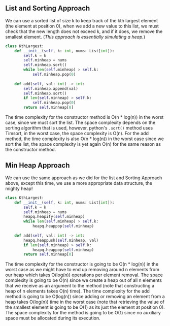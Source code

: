 ## List and Sorting Approach
We can use a sorted list of size k to keep track of the kth largest element (the element at position 0), when we add a new value to this list, we must check that the new length does not exceed k, and if it does, we remove the smallest element. (*This approach is essentially simulating a heap.*)
``` python
class KthLargest:
    def __init__(self, k: int, nums: List[int]):
        self.k = k
        self.minheap = nums
        self.minheap.sort()
        while len(self.minheap) > self.k:
            self.minheap.pop(0)
  
    def add(self, val: int) -> int:
        self.minheap.append(val)
        self.minheap.sort()
        if len(self.minheap) > self.k:
            self.minheap.pop(0)
        return self.minheap[0]
```
The time complexity for the constructor method is O(n * log(n)) in the worst case, since we must sort the list. The space complexity depends on the sorting algorithm that is used, however, python's `.sort()` method uses Timsort, in the worst case, the space complexity is O(n). For the add method, the time complexity is also O(n * log(n)) in the worst case since we sort the list, the space complexity is yet again O(n) for the same reason as the constructor method.
## Min Heap Approach
We can use the same approach as we did for the list and Sorting Approach above, except this time, we use a more appropriate data structure, the mighty heap!
``` python
class KthLargest:
    def __init__(self, k: int, nums: List[int]):
        self.k = k
        self.minheap = nums
        heapq.heapify(self.minheap)
        while len(self.minheap) > self.k:
            heapq.heappop(self.minheap)
  
    def add(self, val: int) -> int:
        heapq.heappush(self.minheap, val)
        if len(self.minheap) > self.k:
            heapq.heappop(self.minheap)
        return self.minheap[0]
```
The time complexity for the constructor is going to be O(n * log(n)) in the worst case as we might have to end up removing around n elements from our heap which takes O(log(n)) operations per element removal. The space complexity is going to be O(n) since we create a heap out of all n elements that we receive as an argument to the method (note that constructing a heap of n elements takes O(n) time). The time complexity for the add method is going to be O(log(n)) since adding or removing an element from a heap takes O(log(n)) time in the worst case (note that retrieving the value of the smallest element is going to be O(1) as its just the element at position 0). The space complexity for the method is going to be O(1) since no auxiliary space must be allocated during its execution.